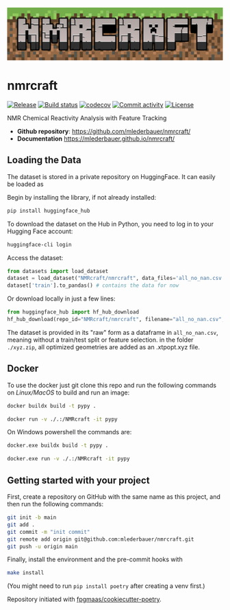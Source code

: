 ![nmrcraft_logo](assets/NMRCRAFT-logo.png)

# nmrcraft

[![Release](https://img.shields.io/github/v/release/mlederbauer/nmrcraft)](https://img.shields.io/github/v/release/mlederbauer/nmrcraft)
[![Build status](https://img.shields.io/github/actions/workflow/status/mlederbauer/nmrcraft/main.yml?branch=main)](https://github.com/mlederbauer/nmrcraft/actions/workflows/main.yml?query=branch%3Amain)
[![codecov](https://codecov.io/gh/mlederbauer/nmrcraft/branch/main/graph/badge.svg)](https://codecov.io/gh/mlederbauer/nmrcraft)
[![Commit activity](https://img.shields.io/github/commit-activity/m/mlederbauer/nmrcraft)](https://img.shields.io/github/commit-activity/m/mlederbauer/nmrcraft)
[![License](https://img.shields.io/github/license/mlederbauer/nmrcraft)](https://img.shields.io/github/license/mlederbauer/nmrcraft)

NMR Chemical Reactivity Analysis with Feature Tracking

- **Github repository**: <https://github.com/mlederbauer/nmrcraft/>
- **Documentation** <https://mlederbauer.github.io/nmrcraft/>

## Loading the Data

The dataset is stored in a private repository on HuggingFace. It can easily be loaded as

Begin by installing the library, if not already installed:
```bash
pip install huggingface_hub
```

To download the dataset on the Hub in Python, you need to log in to your Hugging Face account:
```bash
huggingface-cli login
```

Access the dataset:
```python
from datasets import load_dataset
dataset = load_dataset("NMRcraft/nmrcraft", data_files='all_no_nan.csv')
dataset['train'].to_pandas() # contains the data for now
```

Or download locally in just a few lines:
```python
from huggingface_hub import hf_hub_download
hf_hub_download(repo_id="NMRcraft/nmrcraft", filename="all_no_nan.csv", repo_type="dataset", local_dir="./data/")

```

The dataset is provided in its "raw" form as a dataframe in `all_no_nan.csv`, meaning without a train/test split or feature selection.
in the folder `./xyz.zip`, all optimized geometries are added as an .xtpopt.xyz file.

## Docker
To use the docker just git clone this repo and run the following commands on *Linux/MacOS* to build and run an image:

```bash
docker buildx build -t pypy .
```
```bash
docker run -v ./.:/NMRcraft -it pypy
```

On Windows powershell the commands are:

```bash
docker.exe buildx build -t pypy .
```
```bash
docker.exe run -v ./.:/NMRcraft -it pypy
```

## Getting started with your project

First, create a repository on GitHub with the same name as this project, and then run the following commands:

```bash
git init -b main
git add .
git commit -m "init commit"
git remote add origin git@github.com:mlederbauer/nmrcraft.git
git push -u origin main
```

Finally, install the environment and the pre-commit hooks with

```bash
make install
```

(You might need to run `pip install poetry` after creating a venv first.)

Repository initiated with [fpgmaas/cookiecutter-poetry](https://github.com/fpgmaas/cookiecutter-poetry).
